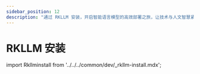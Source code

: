 ```yaml
---
sidebar_position: 12
description: "通过 RKLLM 安装，开启智能语言模型的高效部署之旅，让技术与人文智慧紧密结合"
---
```


# RKLLM 安装

import Rkllminstall from '../../../common/dev/\_rkllm-install.mdx';

<Rkllminstall />
